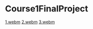 # Course1FinalProject
[1.webm](https://user-images.githubusercontent.com/1034542/202709415-402c1b28-b0af-48b0-aa7c-7088bff06d6d.webm)
[2.webm](https://user-images.githubusercontent.com/1034542/202709457-a2d4c292-7259-40c7-b874-ef37e5be1b09.webm)
[3.webm](https://user-images.githubusercontent.com/1034542/202709484-764ab2be-ac46-44eb-ba46-0e4f36d11b90.webm)
